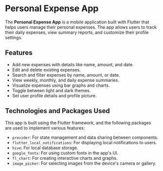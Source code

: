 # Personal Expense App

The **Personal Expense App** is a mobile application built with Flutter that helps users manage their personal expenses. The app allows users to track their daily expenses, view summary reports, and customize their profile settings.

## Features

- Add new expenses with details like name, amount, and date.
- Edit and delete existing expenses.
- Search and filter expenses by name, amount, or date.
- View weekly, monthly, and daily expense summaries.
- Visualize expenses using bar graphs and charts.
- Toggle between light and dark themes.
- Set user profile details and profile picture.

## Technologies and Packages Used

This app is built using the Flutter framework, and the following packages are used to implement various features:

- `provider`: For state management and data sharing between components.
- `flutter_local_notifications`: For displaying local notifications to users.
- `hive`: For local database storage.
- `google_fonts`: For using custom fonts in the app's UI.
- `fl_chart`: For creating interactive charts and graphs.
- `image_picker`: For selecting images from the device's camera or gallery.

